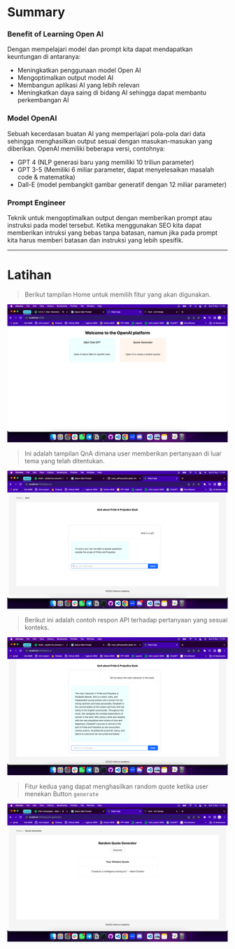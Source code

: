 # Summary

### Benefit of Learning Open AI

Dengan mempelajari model dan prompt kita dapat mendapatkan keuntungan di antaranya:

- Meningkatkan penggunaan model Open AI
- Mengoptimalkan output model AI
- Membangun aplikasi AI yang lebih relevan
- Meningkatkan daya saing di bidang AI sehingga dapat membantu perkembangan AI

### Model OpenAI

Sebuah kecerdasan buatan AI yang memperlajari pola-pola dari data sehingga menghasilkan output sesuai dengan masukan-masukan yang diberikan. OpenAI memiliki beberapa versi, contohnya:

- GPT 4 (NLP generasi baru yang memiliki 10 triliun parameter)
- GPT 3-5 (Memiliki 6 miliar parameter, dapat menyelesaikan masalah code & matematika)
- Dall-E (model pembangkit gambar generatif dengan 12 miliar parameter)

### Prompt Engineer

Teknik untuk mengoptimalkan output dengan memberikan prompt atau instruksi pada model tersebut. Ketika menggunakan SEO kita dapat memberikan intruksi yang bebas tanpa batasan, namun jika pada prompt kita harus memberi batasan dan instruksi yang lebih spesifik.

---

# Latihan

> Berikut tampilan Home untuk memilih fitur yang akan digunakan.

![home](./screenshots/home.png)

> Ini adalah tampilan QnA dimana user memberikan pertanyaan di luar tema yang telah ditentukan.

![qna-failed](./screenshots/qna-failed.png)

> Berikut ini adalah contoh respon API terhadap pertanyaan yang sesuai konteks.

![qna-success](./screenshots/qna-success.png)

> Fitur kedua yang dapat menghasilkan random quote ketika user menekan Button `generate`

![quote](./screenshots/quote-generator.png)
